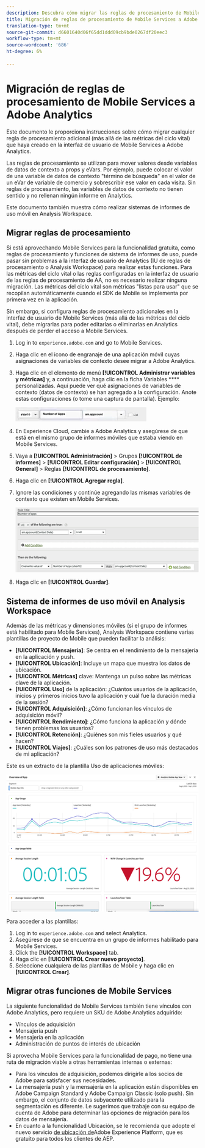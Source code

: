 ```yaml
---
description: Descubra cómo migrar las reglas de procesamiento de Mobile Services a Adobe Analytics
title: Migración de reglas de procesamiento de Mobile Services a Adobe Analytics
translation-type: tm+mt
source-git-commit: d6601640d06f65dd1ddd09cb9bde0267df20eec3
workflow-type: tm+mt
source-wordcount: '686'
ht-degree: 6%

---
```



# Migración de reglas de procesamiento de Mobile Services a Adobe Analytics

Este documento le proporciona instrucciones sobre cómo migrar cualquier regla de procesamiento adicional (más allá de las métricas del ciclo vital) que haya creado en la interfaz de usuario de Mobile Services a Adobe Analytics.

Las reglas de procesamiento se utilizan para mover valores desde variables de datos de contexto a props y eVars. Por ejemplo, puede colocar el valor de una variable de datos de contexto &quot;término de búsqueda&quot; en el valor de un eVar de variable de comercio y sobrescribir ese valor en cada visita. Sin reglas de procesamiento, las variables de datos de contexto no tienen sentido y no rellenan ningún informe en Analytics.

Este documento también muestra cómo realizar sistemas de informes de uso móvil en Analysis Workspace.

## Migrar reglas de procesamiento

Si está aprovechando Mobile Services para la funcionalidad gratuita, como reglas de procesamiento y funciones de sistema de informes de uso, puede pasar sin problemas a la interfaz de usuario de Analytics (IU de reglas de procesamiento o Analysis Workspace) para realizar estas funciones. Para las métricas del ciclo vital o las reglas configuradas en la interfaz de usuario de las reglas de procesamiento de AA, no es necesario realizar ninguna migración. Las métricas del ciclo vital son métricas &quot;listas para usar&quot; que se recopilan automáticamente cuando el SDK de Mobile se implementa por primera vez en la aplicación.

Sin embargo, si configura reglas de procesamiento adicionales en la interfaz de usuario de Mobile Services (más allá de las métricas del ciclo vital), debe migrarlas para poder editarlas o eliminarlas en Analytics después de perder el acceso a Mobile Services.

1. Log in to `experience.adobe.com` and go to Mobile Services.
1. Haga clic en el icono de engranaje de una aplicación móvil cuyas asignaciones de variables de contexto desee migrar a Adobe Analytics.
1. Haga clic en el elemento de menú **[!UICONTROL Administrar variables y métricas]** y, a continuación, haga clic en la ficha Variables **** personalizadas. Aquí puede ver qué asignaciones de variables de contexto (datos de contexto) se han agregado a la configuración. Anote estas configuraciones (o tome una captura de pantalla). Ejemplo:

   ![Variable de contexto](assets/context-var.png)

1. En Experience Cloud, cambie a Adobe Analytics y asegúrese de que está en el mismo grupo de informes móviles que estaba viendo en Mobile Services.
1. Vaya a **[!UICONTROL Administración]** > Grupos **[!UICONTROL de informes]** > **[!UICONTROL Editar configuración]** > **[!UICONTROL General]** > Reglas **[!UICONTROL de procesamiento]**.
1. Haga clic en **[!UICONTROL Agregar regla]**.
1. Ignore las condiciones y continúe agregando las mismas variables de contexto que existen en Mobile Services.

   ![Regla de procesamiento](assets/proc-rule.png)

1. Haga clic en **[!UICONTROL Guardar]**.

## Sistema de informes de uso móvil en Analysis Workspace

Además de las métricas y dimensiones móviles (si el grupo de informes está habilitado para Mobile Services), Analysis Workspace contiene varias plantillas de proyecto de Mobile que pueden facilitar la análisis:

* **[!UICONTROL Mensajería]**: Se centra en el rendimiento de la mensajería en la aplicación y push.
* **[!UICONTROL Ubicación]**: Incluye un mapa que muestra los datos de ubicación.
* **[!UICONTROL Métricas]** clave: Mantenga un pulso sobre las métricas clave de la aplicación.
* **[!UICONTROL Uso]** de la aplicación: ¿Cuántos usuarios de la aplicación, inicios y primeros inicios tuvo la aplicación y cuál fue la duración media de la sesión?
* **[!UICONTROL Adquisición]**: ¿Cómo funcionan los vínculos de adquisición móvil?
* **[!UICONTROL Rendimiento]**: ¿Cómo funciona la aplicación y dónde tienen problemas los usuarios?
* **[!UICONTROL Retención]**: ¿Quiénes son mis fieles usuarios y qué hacen?
* **[!UICONTROL Viajes]**: ¿Cuáles son los patrones de uso más destacados de mi aplicación?

Este es un extracto de la plantilla Uso de aplicaciones móviles:

![Uso de aplicaciones móviles](assets/mobile-app-usage.png)

Para acceder a las plantillas:

1. Log in to `experience.adobe.com` and select Analytics.
1. Asegúrese de que se encuentra en un grupo de informes habilitado para Mobile Services.
1. Click the **[!UICONTROL Workspace]** tab.
1. Haga clic en **[!UICONTROL Crear nuevo proyecto]**.
1. Seleccione cualquiera de las plantillas de Mobile y haga clic en **[!UICONTROL Crear]**.

## Migrar otras funciones de Mobile Services

La siguiente funcionalidad de Mobile Services también tiene vínculos con Adobe Analytics, pero requiere un SKU de Adobe Analytics adquirido:

* Vínculos de adquisición
* Mensajería push
* Mensajería en la aplicación
* Administración de puntos de interés de ubicación

Si aprovecha Mobile Services para la funcionalidad de pago, no tiene una ruta de migración viable a otras herramientas internas o externas:

* Para los vínculos de adquisición, podemos dirigirle a los socios de Adobe para satisfacer sus necesidades.
* La mensajería push y la mensajería en la aplicación están disponibles en Adobe Campaign Standard y Adobe Campaign Classic (solo push). Sin embargo, el conjunto de datos subyacente utilizado para la segmentación es diferente. Le sugerimos que trabaje con su equipo de cuenta de Adobe para determinar las opciones de migración para los datos de mensajería.
* En cuanto a la funcionalidad Ubicación, se le recomienda que adopte el nuevo servicio [de ubicación de](https://www.adobe.com/experience-platform/location-service.html)Adobe Experience Platform, que es gratuito para todos los clientes de AEP.
